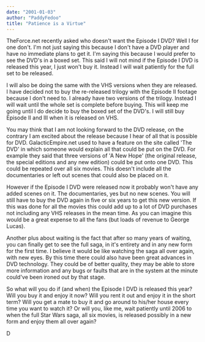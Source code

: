 ```yaml
---
date: "2001-01-03"
author: "PaddyFedoo"
title: "Patience is a Virtue"
---
```


TheForce.net recently asked who doesn't want the Episode I DVD? Well I for one don't. I'm not just saying this because I don't have a DVD player and have no immediate plans to get it. I'm saying this because I would prefer to see the DVD's in a boxed set. This said I will not mind if the Episode I DVD is released this year, I just won't buy it. Instead I will wait patiently for the full set to be released.

I will also be doing the same with the VHS versions when they are released. I have decided not to buy the re-released trilogy with the Episode II footage because I don't need to. I already have two versions of the trilogy. Instead I will wait until the whole set is complete before buying. This will keep me going until I do decide to buy the boxed set of the DVD's. I will still buy Episode II and III when it is released on VHS.

You may think that I am not looking forward to the DVD release, on the contrary I am excited about the release because I hear of all that is possible for DVD. GalacticEmpire.net used to have a feature on the site called 'The DVD' in which someone would explain all that could be put on the DVD. For example they said that three versions of 'A New Hope' (the original release, the special editions and any new edition) could be put onto one DVD. This could be repeated over all six movies. This doesn't include all the documentaries or left out scenes that could also be placed on it.

However if the Episode I DVD were released now it probably won't have any added scenes on it. The documentaries, yes but no new scenes. You will still have to buy the DVD again in five or six years to get this new version. If this was done for all the movies this could add up to a lot of DVD purchases not including any VHS releases in the mean time. As you can imagine this would be a great expense to all the fans (but loads of revenue to George Lucas).

Another plus about waiting is the fact that after so many years of waiting, you can finally get to see the full saga, in it's entirety and in any new form for the first time. I believe it would be like watching the saga all over again, with new eyes. By this time there could also have been great advances in DVD technology. They could be of better quality, they may be able to store more information and any bugs or faults that are in the system at the minute could've been ironed out by that stage.

So what will you do if (and when) the Episode I DVD is released this year? Will you buy it and enjoy it now? Will you rent it out and enjoy it in the short term? Will you get a mate to buy it and go around to his/her house every time you want to watch it? Or will you, like me, wait patiently until 2006 to when the full Star Wars saga, all six movies, is released possibly in a new form and enjoy them all over again?

D
